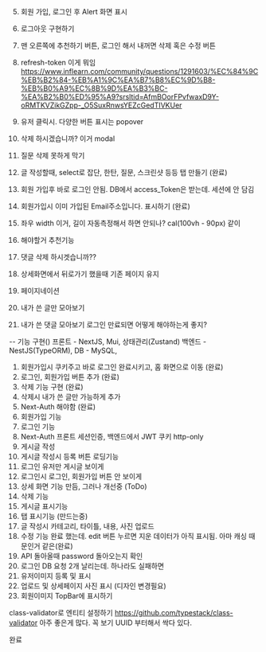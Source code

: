 5. 회원 가입, 로그인 후 Alert 화면 표시
6. 로그아웃 구현하기
7. 맨 오른쪽에 추천하기 버튼, 로그인 해서 내꺼면 삭제 혹은 수정 버튼
8. refresh-token 이게 뭐임
   https://www.inflearn.com/community/questions/1291603/%EC%84%9C%EB%B2%84-%EB%A1%9C%EA%B7%B8%EC%9D%B8-%EB%B0%A9%EC%8B%9D%EA%B3%BC-%EA%B2%B0%ED%95%A9?srsltid=AfmBOorFPvfwaxD9Y-oRMTKVZikGZpp-_O5SuxRnwsYEZcGedTIVKUer
9. 유저 클릭시. 다양한 버튼 표시는 popover
10. 삭제 하시겠습니까? 이거 modal
11. 질문 삭제 못하게 막기
12. 글 작성할때, select로 잡단, 한탄, 질문, 스크린샷 등등 탭 만들기 (완료)
13. 회원 가입후 바로 로그인 안됨. DB에서 access_Token은 받는데. 세션에 안 담김
14. 회원가입시 이미 가입된 Email주소입니다. 표시하기 (완료)
15. 좌우 width 이거, 길이 자동측정해서 하면 안되나? cal(100vh - 90px) 같이

16. 해야할거 추천기능
17. 댓글 삭제 하시겟습니까??
18. 상세화면에서 뒤로가기 했을때 기존 페이지 유지
19. 페이지네이션
20. 내가 쓴 글만 모아보기
21. 내가 쓴 댓글 모아보기
    로그인 만료되면 어떻게 해야하는게 좋지?

-- 기능 구현()
프론트 - NextJS, Mui, 상태관리(Zustand)
백엔드 - NestJS(TypeORM),
DB - MySQL,

1. 회원가입시 쿠키주고 바로 로그인 완료시키고, 홈 화면으로 이동 (완료)
2. 로그인, 회원가입 버튼 추가 (완료)
3. 삭제 기능 구현 (완료)
4. 삭제시 내가 쓴 글만 가능하게 추가
5. Next-Auth 해야함 (완료)
6. 회원가입 기능
7. 로그인 기능
8. Next-Auth 프론트 세션인증, 백엔드에서 JWT 쿠키 http-only
9. 게시글 작성
10. 게시글 작성시 등록 버튼 로딩기능
11. 로그인 유저만 게시글 보이게
12. 로그인시 로그인, 회원가입 버튼 안 보이게
13. 상세 화면 기능 만듬, 그러나 개선중 (ToDo)
14. 삭제 기능
15. 게시글 표시기능
16. 탭 표시기능 (만드는중)
17. 글 작성시 카테고리, 타이틀, 내용, 사진 업로드
18. 수정 기능 완료 했는데. edit 버튼 누르면 지운 데이터가 아직 표시됨. 아마 캐싱 때문인거 같은(완료)
19. API 돌아올때 password 돌아오는지 확인
20. 로그인 DB 요청 2개 날리는데. 하나라도 실패하면
21. 유저이미지 등록 및 표시
22. 업로드 및 상세페이지 사진 표시 (디자인 변경필요)
23. 회원이미지 TopBar에 표시하기

class-validator로 엔티티 설정하기
https://github.com/typestack/class-validator
아주 좋은게 많다. 꼭 보기 UUID 부터해서 싹다 있다.

완료
